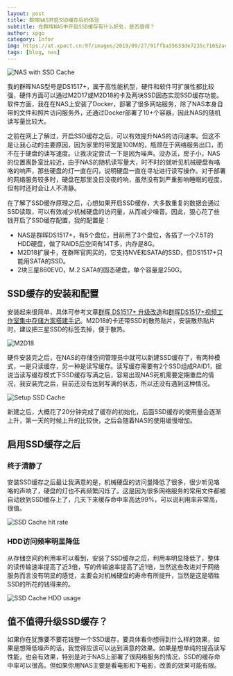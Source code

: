 ```yaml
---
layout: post
title: 群晖NAS开启SSD缓存后的体验
subtitle: 在群晖NAS中开启SSD缓存有什么好处，是否值得？
author: xpgo
category: Infor
img: https://at.xpect.cn:97/images/2019/09/27/91ffba35633de7235c71652ae2ec629a.md.jpg
tags: [blog, nas]
---
```


![NAS with SSD Cache](https://at.xpect.cn:97/images/2019/09/27/91ffba35633de7235c71652ae2ec629a.jpg)

我的群晖NAS型号是DS1517+，属于高性能机型，硬件和软件可扩展性都比较强，硬件方面可以通过M2D17或M2D18的卡及两块SSD固态实现SSD缓存功能。软件方面，我在在NAS上安装了Docker，部署了很多网站服务，除了NAS本身自带的文件和照片访问服务外，还通过Docker部署了10+个容器，因此NAS的随机读写量比较大。

之前在网上了解过，开启SSD缓存之后，可以有效提升NAS的访问速率。但这不是让我心动的主要原因，因为家里的带宽是100M的，瓶颈在于网络服务出口，而不在于硬盘的读写速度。让我决定尝试一下是因为噪声。没办法，房子小，NAS的位置离卧室比较近，由于NAS的随机读写量大，时不时的就听见机械硬盘有咯咯的响声，那些硬盘的灯一直在闪，说明硬盘一直在寻址进行读写操作。对于部署的网络服务较多时，硬盘在那里没日没夜的响，虽然没有到严重影响睡眠的程度，但有时还时会让人不清静。

在了解了SSD缓存原理之后，心想如果开启SSD缓存，大多数重复的数据会通过SSD读取，可以有效减少机械硬盘的访问量，从而减少噪音。因此，狠心花了些钱开启了SSD缓存配置，我的配置是：

- NAS是群晖DS1517+，有5个盘位，目前用了3个盘位，各插了一个7.5T的HDD硬盘，做了RAID5后空间有14T多，内存是8G。
- M2D18扩展卡，在群晖官网买的，它支持NVE和SATA的SSD，但DS1517+只能用SATA的SSD。
- 2块三星860EVO，M.2 SATA的固态硬盘，单个容量是250G。

## SSD缓存的安装和配置

安装起来很简单，具体可参考文章[群晖 DS1517+ 升级改造](https://www.chiphell.com/thread-1915709-1-1.html)和[群晖DS1517+视频工作室集中存储方案搭建手记](https://www.chiphell.com/thread-1821849-1-1.html)。M2D18的卡还带SSD的散热贴片，安装散热贴片时，建议把三星SSD的标签去掉，便于散热。

![M2D18](https://static.chiphell.com/forum/201810/06/172541ik7eeorkegl5vlzp.jpg)

硬件安装完之后，在NAS的存储空间管理员中就可以新建SSD缓存了，有两种模式，一是只读缓存，另一种是读写缓存。读写缓存需要有2个SSD组成RAID1，据说当读写缓存模式下SSD缓存写满之后，容易出现NAS死机需要定期重启的情况，我安装完之后，目前还没有达到写满的状态，所以还没有遇到这种情况。

![Setup SSD Cache](https://static.chiphell.com/forum/201801/29/175337e5qnaynx5en2yyy2.jpg)

新建之后，大概花了20分钟完成了缓存的初始化，后面SSD缓存的使用量会逐渐上升，第一天的时候上升的比较快，之后会随着NAS的使用缓慢增加。

## 启用SSD缓存之后

### 终于清静了

安装SSD缓存之后最让我满意的是，机械硬盘的访问量降低了很多，很少听见咯咯的声响了，硬盘的灯也不再频繁闪烁了。这是因为很多网络服务的常用文件都被自动放到SSD缓存上了，几天下来缓存命中率高达99%，可以说利用率非常高，很值。

![SSD Cache hit rate](https://at.xpect.cn:97/images/2019/09/04/f75781803453869bb4348b720fd44f9f.jpg)

### HDD访问频率明显降低

从存储空间的利用率可以看到，安装了SSD缓存之后，利用率明显降低了，整体的读传输速率提高了近3倍，写的传输速率提高了近1倍，当然这些改进对于网络服务而言没有明显的感觉，主要会对机械硬盘的寿命有所提升，当然是这是牺牲SSD的所花的钱得来的。

![SSD Cache HDD usage](https://at.xpect.cn:97/images/2019/09/04/eb26b24b4485de60b286e07eb473bbb4.jpg)

## 值不值得升级SSD缓存？

如果你在犹豫要不要花钱整一个SSD缓存，要具体看你想得到什么样的效果，如果是想降低噪声的话，我觉得应该可以达到满意的效果。如果是想单纯的提高读写性能，也会有效果，特别是对于NAS上部署了很网络服务的情况，SSD的缓存命中率可以很高。但如果你用NAS主要是看电影和下电影，改善的效果可能有限。





